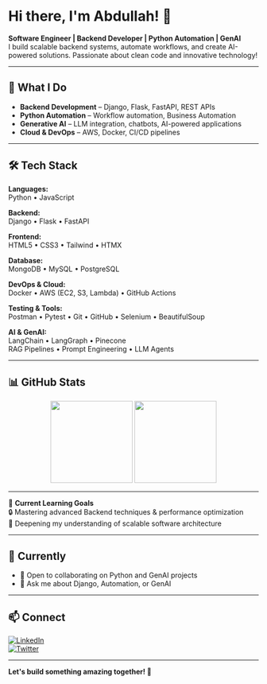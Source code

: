 # Hi there, I'm Abdullah! 👋

**Software Engineer | Backend Developer | Python Automation | GenAI**  
I build scalable backend systems, automate workflows, and create AI-powered solutions. Passionate about clean code and innovative technology!

---

## 🚀 What I Do

- **Backend Development** – Django, Flask, FastAPI, REST APIs  
- **Python Automation** – Workflow automation, Business Automation
- **Generative AI** – LLM integration, chatbots, AI-powered applications  
- **Cloud & DevOps** – AWS, Docker, CI/CD pipelines  

---

## 🛠️ Tech Stack

**Languages:**  
Python • JavaScript

**Backend:**  
Django • Flask • FastAPI

**Frontend:**  
HTML5 • CSS3 • Tailwind • HTMX

**Database:**  
MongoDB • MySQL • PostgreSQL

**DevOps & Cloud:**  
Docker • AWS (EC2, S3, Lambda) • GitHub Actions

**Testing & Tools:**  
Postman • Pytest • Git • GitHub • Selenium • BeautifulSoup

**AI & GenAI:**  
LangChain • LangGraph • Pinecone  
RAG Pipelines • Prompt Engineering • LLM Agents

---

## 📊 GitHub Stats

<div align="center">
  <img src="https://github-readme-stats.vercel.app/api?username=itsabdullah15&show_icons=true&theme=dark&count_private=true" height="165">
  <img src="https://github-readme-stats.vercel.app/api/top-langs/?username=itsabdullah15&layout=compact&theme=dark" height="165">
</div>

---

🌱 **Current Learning Goals**  
🔒 Mastering advanced Backend techniques & performance optimization  
🧰 Deepening my understanding of scalable software architecture

---

## 🎯 Currently

- 👯 Open to collaborating on Python and GenAI projects  
- 💬 Ask me about Django, Automation, or GenAI  

---

## 📫 Connect

[![LinkedIn](https://img.shields.io/badge/LinkedIn-0077B5?style=flat&logo=linkedin&logoColor=white)](https://www.linkedin.com/in/abdullah1shahid/)  
[![Twitter](https://img.shields.io/badge/Twitter-1DA1F2?style=flat&logo=twitter&logoColor=white)](https://twitter.com/abdullah1shhahid)

---

**Let's build something amazing together! 🚀**
